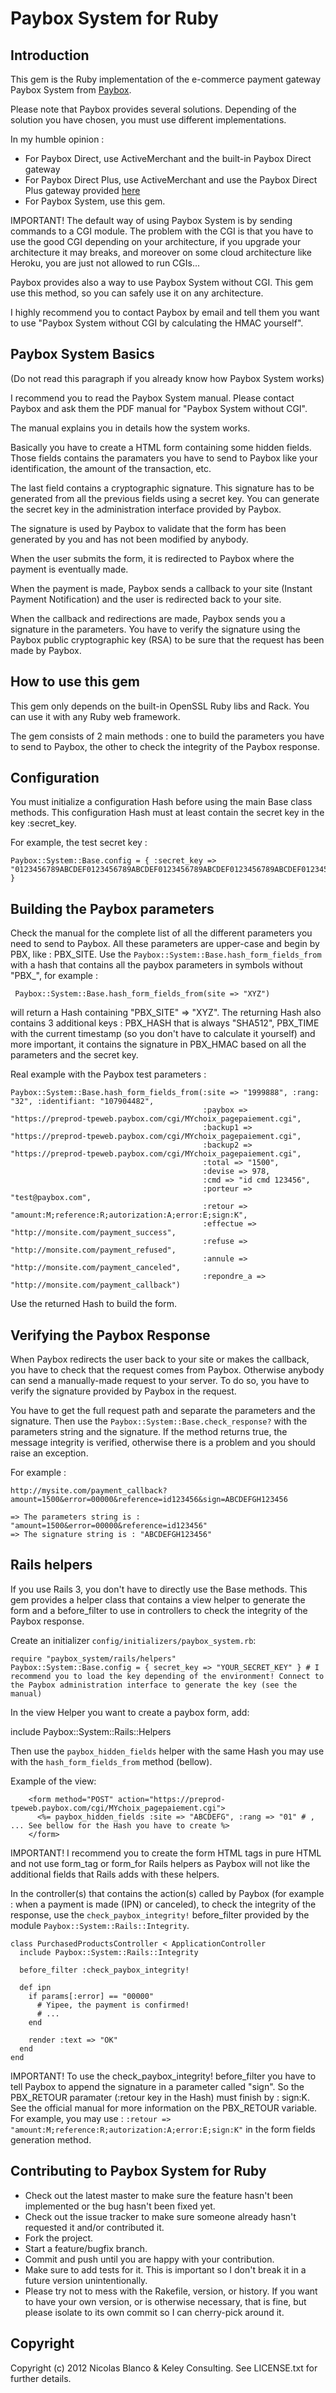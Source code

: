 Paybox System for Ruby
======================

Introduction
------------

This gem is the Ruby implementation of the e-commerce payment gateway Paybox System from [Paybox](http://www.paybox.com).

Please note that Paybox provides several solutions. Depending of the solution you have chosen, you must use different implementations.

In my humble opinion :

* For Paybox Direct, use ActiveMerchant and the built-in Paybox Direct gateway
* For Paybox Direct Plus, use ActiveMerchant and use the Paybox Direct Plus gateway provided [here](https://github.com/arambert/Paybox-Direct-Plus)
* For Paybox System, use this gem.

IMPORTANT! The default way of using Paybox System is by sending commands to a CGI module.
The problem with the CGI is that you have to use the good CGI depending on your architecture, if you upgrade your architecture it may breaks, and moreover on some cloud architecture like Heroku, you are just not allowed to run CGIs...

Paybox provides also a way to use Paybox System without CGI. This gem use this method, so you can safely use it on any architecture.

I highly recommend you to contact Paybox by email and tell them you want to use "Paybox System without CGI by calculating the HMAC yourself".

Paybox System Basics
--------------------

(Do not read this paragraph if you already know how Paybox System works)

I recommend you to read the Paybox System manual. Please contact Paybox and ask them the PDF manual for "Paybox System without CGI".

The manual explains you in details how the system works.

Basically you have to create a HTML form containing some hidden fields. Those fields contains the paramaters you have to send to Paybox like your identification, the amount of the transaction, etc.

The last field contains a cryptographic signature. This signature has to be generated from all the previous fields using a secret key. You can generate the secret key in the administration interface provided by Paybox.

The signature is used by Paybox to validate that the form has been generated by you and has not been modified by anybody.

When the user submits the form, it is redirected to Paybox where the payment is eventually made.

When the payment is made, Paybox sends a callback to your site (Instant Payment Notification) and the user is redirected back to your site.

When the callback and redirections are made, Paybox sends you a signature in the parameters. You have to verify the signature using the Paybox public cryptographic key (RSA) to be sure that the request has been made by Paybox.

How to use this gem
-------------------

This gem only depends on the built-in OpenSSL Ruby libs and Rack. You can use it with any Ruby web framework.

The gem consists of 2 main methods : one to build the parameters you have to send to Paybox, the other to check the integrity of the Paybox response.

Configuration
-------------

You must initialize a configuration Hash before using the main Base class methods.
This configuration Hash must at least contain the secret key in the key :secret_key.

For example, the test secret key :

    Paybox::System::Base.config = { :secret_key => "0123456789ABCDEF0123456789ABCDEF0123456789ABCDEF0123456789ABCDEF0123456789ABCDEF0123456789ABCDEF0123456789ABCDEF0123456789ABCDEF" }

Building the Paybox parameters
------------------------------

Check the manual for the complete list of all the different parameters you need to send to Paybox.
All these parameters are upper-case and begin by PBX, like : PBX_SITE.
Use the `Paybox::System::Base.hash_form_fields_from` with a hash that contains all the paybox parameters in symbols without "PBX_", for example :

     Paybox::System::Base.hash_form_fields_from(site => "XYZ")

will return a Hash containing "PBX_SITE" => "XYZ".
The returning Hash also contains 3 additional keys : PBX_HASH that is always "SHA512", PBX_TIME with the current timestamp (so you don't have to calculate it yourself) and more important, it contains the signature in PBX_HMAC based on all the parameters and the secret key.

Real example with the Paybox test parameters :

    Paybox::System::Base.hash_form_fields_from(:site => "1999888", :rang: "32", :identifiant: "107904482",
                                               :paybox => "https://preprod-tpeweb.paybox.com/cgi/MYchoix_pagepaiement.cgi",
                                               :backup1 => "https://preprod-tpeweb.paybox.com/cgi/MYchoix_pagepaiement.cgi",
                                               :backup2 => "https://preprod-tpeweb.paybox.com/cgi/MYchoix_pagepaiement.cgi",
                                               :total => "1500",
                                               :devise => 978,
                                               :cmd => "id cmd 123456",
                                               :porteur => "test@paybox.com",
                                               :retour => "amount:M;reference:R;autorization:A;error:E;sign:K",
                                               :effectue => "http://monsite.com/payment_success",
                                               :refuse => "http://monsite.com/payment_refused",
                                               :annule => "http://monsite.com/payment_canceled",
                                               :repondre_a => "http://monsite.com/payment_callback")

Use the returned Hash to build the form.

Verifying the Paybox Response
-----------------------------

When Paybox redirects the user back to your site or makes the callback, you have to check that the request comes from Paybox.
Otherwise anybody can send a manually-made request to your server.
To do so, you have to verify the signature provided by Paybox in the request.

You have to get the full request path and separate the parameters and the signature.
Then use the `Paybox::System::Base.check_response?` with the parameters string and the signature.
If the method returns true, the message integrity is verified, otherwise there is a problem and you should raise an exception.

For example :

    http://mysite.com/payment_callback?amount=1500&error=00000&reference=id123456&sign=ABCDEFGH123456

    => The parameters string is : "amount=1500&error=00000&reference=id123456"
    => The signature string is : "ABCDEFGH123456"

Rails helpers
-------------

If you use Rails 3, you don't have to directly use the Base methods.
This gem provides a helper class that contains a view helper to generate the form and a before_filter to use in controllers to check the integrity of the Paybox response.

Create an initializer `config/initializers/paybox_system.rb`:

    require "paybox_system/rails/helpers"
    Paybox::System::Base.config = { secret_key => "YOUR_SECRET_KEY" } # I recommend you to load the key depending of the environment! Connect to the Paybox administration interface to generate the key (see the manual)

In the view Helper you want to create a paybox form, add:

  include Paybox::System::Rails::Helpers


Then use the `paybox_hidden_fields` helper with the same Hash you may use with the `hash_form_fields_from` method (bellow).

Example of the view:

        <form method="POST" action="https://preprod-tpeweb.paybox.com/cgi/MYchoix_pagepaiement.cgi">
          <%= paybox_hidden_fields :site => "ABCDEFG", :rang => "01" # , ... See bellow for the Hash you have to create %>
        </form>

IMPORTANT! I recommend you to create the form HTML tags in pure HTML and not use form_tag or form_for Rails helpers as Paybox will not like the additional fields that Rails adds with these helpers.

In the controller(s) that contains the action(s) called by Paybox (for example : when a payment is made (IPN) or canceled), to check the integrity of the response, use the `check_paybox_integrity!` before_filter provided by the module `Paybox::System::Rails::Integrity`.

    class PurchasedProductsController < ApplicationController
      include Paybox::System::Rails::Integrity

      before_filter :check_paybox_integrity!

      def ipn
        if params[:error] == "00000"
          # Yipee, the payment is confirmed!
          # ...
        end

        render :text => "OK"
      end
    end

IMPORTANT! To use the check_paybox_integrity! before_filter you have to tell Paybox to append the signature in a parameter called "sign".
So the PBX_RETOUR paramater (:retour key in the Hash) must finish by : sign:K.
See the official manual for more information on the PBX_RETOUR variable.
For example, you may use : `:retour => "amount:M;reference:R;autorization:A;error:E;sign:K"` in the form fields generation method.

Contributing to Paybox System for Ruby
--------------------------------------
 
* Check out the latest master to make sure the feature hasn't been implemented or the bug hasn't been fixed yet.
* Check out the issue tracker to make sure someone already hasn't requested it and/or contributed it.
* Fork the project.
* Start a feature/bugfix branch.
* Commit and push until you are happy with your contribution.
* Make sure to add tests for it. This is important so I don't break it in a future version unintentionally.
* Please try not to mess with the Rakefile, version, or history. If you want to have your own version, or is otherwise necessary, that is fine, but please isolate to its own commit so I can cherry-pick around it.

Copyright
---------

Copyright (c) 2012 Nicolas Blanco & Keley Consulting. See LICENSE.txt for
further details.

